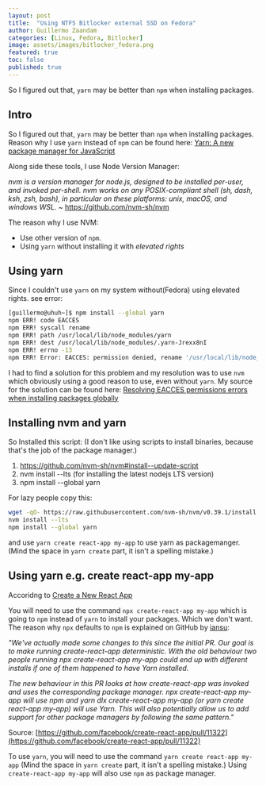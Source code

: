 ```yaml
---
layout: post
title:  "Using NTFS Bitlocker external SSD on Fedora"
author: Guillermo Zaandam
categories: [Linux, Fedora, Bitlocker]
image: assets/images/bitlocker_fedora.png
featured: true
toc: false
published: true
---
```


So I figured out that, `yarn` may be better than `npm` when installing packages.

## Intro

So I figured out that, `yarn` may be better than `npm` when installing packages.
Reason why I use `yarn` instead of `npm` can be found here: [Yarn: A new package manager for JavaScript](https://engineering.fb.com/2016/10/11/web/yarn-a-new-package-manager-for-javascript/)

Along side these tools, I use Node Version Manager:

*nvm is a version manager for node.js, designed to be installed per-user, and invoked per-shell. nvm works on any POSIX-compliant shell (sh, dash, ksh, zsh, bash), in particular on these platforms: unix, macOS, and windows WSL.* ~ https://github.com/nvm-sh/nvm

The reason why I use NVM:

- Use other version of `npm`.
- Using `yarn` without installing it with *elevated rights*

## Using yarn

Since I couldn't use `yarn` on my system without(Fedora) using elevated rights. see error:

```bash
[guillermo@uhuh~]$ npm install --global yarn
npm ERR! code EACCES
npm ERR! syscall rename
npm ERR! path /usr/local/lib/node_modules/yarn
npm ERR! dest /usr/local/lib/node_modules/.yarn-Jrexx8nI
npm ERR! errno -13
npm ERR! Error: EACCES: permission denied, rename '/usr/local/lib/node_modules/yarn' -> '/usr/local/lib/node_modules/.yarn-Jrexx8nI'
```

I had to find a solution for this problem and my resolution was to use `nvm` which obviously using a good reason to use, even without `yarn`.
My source for the solution can be found here: [Resolving EACCES permissions errors when installing packages globally](https://docs.npmjs.com/resolving-eacces-permissions-errors-when-installing-packages-globally)

## Installing nvm and yarn

So Installed this script: (I don't like using scripts to install binaries, because that's the job of the package manager.)

1. https://github.com/nvm-sh/nvm#install--update-script
2. nvm install --lts (for installing the latest nodejs LTS version)
3. npm install --global yarn

For lazy people copy this:

```bash
wget -qO- https://raw.githubusercontent.com/nvm-sh/nvm/v0.39.1/install.sh | bash
nvm install --lts
npm install --global yarn
 ```

 and use `yarn create react-app my-app` to use yarn as packagemanger. (Mind the space in `yarn create` part, it isn't a spelling mistake.)

## Using yarn e.g. create react-app my-app

Accoridng to [Create a New React App](https://reactjs.org/docs/create-a-new-react-app.html)

You will need to use the command `npx create-react-app my-app` which is going to `npm` instead of `yarn` to install your packages. Which we don't want.
The reason why `npx` defaults to `npm` is explained on GitHub by [iansu](https://github.com/iansu):

*"We've actually made some changes to this since the initial PR. Our goal is to make running create-react-app deterministic. With the old behaviour two people running npx create-react-app my-app could end up with different installs if one of them happened to have Yarn installed.*

*The new behaviour in this PR looks at how create-react-app was invoked and uses the corresponding package manager. npx create-react-app my-app will use npm and yarn dlx create-react-app my-app (or yarn create react-app my-app) will use Yarn. This will also potentially allow us to add support for other package managers by following the same pattern."*

Source: [https://github.com/facebook/create-react-app/pull/11322](https://github.com/facebook/create-react-app/pull/11322)

To use `yarn`, you will need to use the command `yarn create react-app my-app` (Mind the space in `yarn create` part, it isn't a spelling mistake.)
Using `create-react-app my-app` will also use `npm` as package manager.
